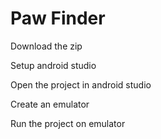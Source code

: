 # Paw Finder

Download the zip

Setup android studio

Open the project in android studio 

Create an emulator

Run the project on emulator
